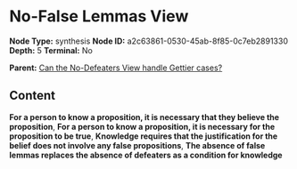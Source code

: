 # No-False Lemmas View

**Node Type:** synthesis
**Node ID:** a2c63861-0530-45ab-8f85-0c7eb2891330
**Depth:** 5
**Terminal:** No

**Parent:** [Can the No-Defeaters View handle Gettier cases?](can-the-no-defeaters-view-handle-gettier-cases-antithesis-aa42d563-9964-46ad-9ca9-4685b77c7a8d.md)

## Content

**For a person to know a proposition, it is necessary that they believe the proposition**, **For a person to know a proposition, it is necessary for the proposition to be true**, **Knowledge requires that the justification for the belief does not involve any false propositions**, **The absence of false lemmas replaces the absence of defeaters as a condition for knowledge**
